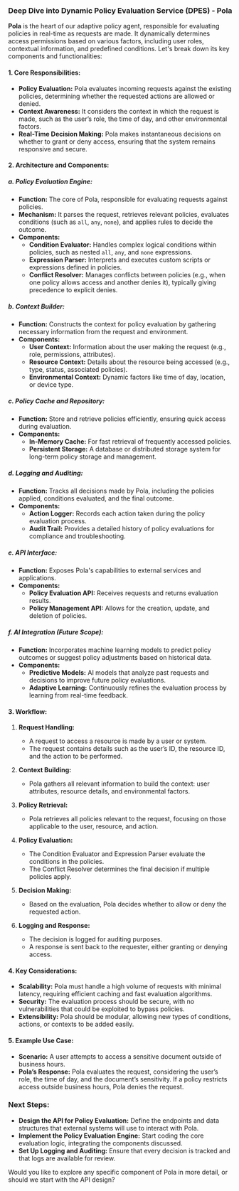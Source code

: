 ### Deep Dive into Dynamic Policy Evaluation Service (DPES) - Pola

**Pola** is the heart of our adaptive policy agent, responsible for evaluating policies in real-time as requests are made. It dynamically determines access permissions based on various factors, including user roles, contextual information, and predefined conditions. Let's break down its key components and functionalities:

#### **1. Core Responsibilities:**
- **Policy Evaluation:** Pola evaluates incoming requests against the existing policies, determining whether the requested actions are allowed or denied.
- **Context Awareness:** It considers the context in which the request is made, such as the user’s role, the time of day, and other environmental factors.
- **Real-Time Decision Making:** Pola makes instantaneous decisions on whether to grant or deny access, ensuring that the system remains responsive and secure.

#### **2. Architecture and Components:**

##### **a. Policy Evaluation Engine:**
- **Function:** The core of Pola, responsible for evaluating requests against policies.
- **Mechanism:** It parses the request, retrieves relevant policies, evaluates conditions (such as `all`, `any`, `none`), and applies rules to decide the outcome.
- **Components:**
  - **Condition Evaluator:** Handles complex logical conditions within policies, such as nested `all`, `any`, and `none` expressions.
  - **Expression Parser:** Interprets and executes custom scripts or expressions defined in policies.
  - **Conflict Resolver:** Manages conflicts between policies (e.g., when one policy allows access and another denies it), typically giving precedence to explicit denies.

##### **b. Context Builder:**
- **Function:** Constructs the context for policy evaluation by gathering necessary information from the request and environment.
- **Components:**
  - **User Context:** Information about the user making the request (e.g., role, permissions, attributes).
  - **Resource Context:** Details about the resource being accessed (e.g., type, status, associated policies).
  - **Environmental Context:** Dynamic factors like time of day, location, or device type.
  
##### **c. Policy Cache and Repository:**
- **Function:** Store and retrieve policies efficiently, ensuring quick access during evaluation.
- **Components:**
  - **In-Memory Cache:** For fast retrieval of frequently accessed policies.
  - **Persistent Storage:** A database or distributed storage system for long-term policy storage and management.

##### **d. Logging and Auditing:**
- **Function:** Tracks all decisions made by Pola, including the policies applied, conditions evaluated, and the final outcome.
- **Components:**
  - **Action Logger:** Records each action taken during the policy evaluation process.
  - **Audit Trail:** Provides a detailed history of policy evaluations for compliance and troubleshooting.

##### **e. API Interface:**
- **Function:** Exposes Pola's capabilities to external services and applications.
- **Components:**
  - **Policy Evaluation API:** Receives requests and returns evaluation results.
  - **Policy Management API:** Allows for the creation, update, and deletion of policies.

##### **f. AI Integration (Future Scope):**
- **Function:** Incorporates machine learning models to predict policy outcomes or suggest policy adjustments based on historical data.
- **Components:**
  - **Predictive Models:** AI models that analyze past requests and decisions to improve future policy evaluations.
  - **Adaptive Learning:** Continuously refines the evaluation process by learning from real-time feedback.

#### **3. Workflow:**

1. **Request Handling:**
   - A request to access a resource is made by a user or system.
   - The request contains details such as the user’s ID, the resource ID, and the action to be performed.

2. **Context Building:**
   - Pola gathers all relevant information to build the context: user attributes, resource details, and environmental factors.

3. **Policy Retrieval:**
   - Pola retrieves all policies relevant to the request, focusing on those applicable to the user, resource, and action.

4. **Policy Evaluation:**
   - The Condition Evaluator and Expression Parser evaluate the conditions in the policies.
   - The Conflict Resolver determines the final decision if multiple policies apply.

5. **Decision Making:**
   - Based on the evaluation, Pola decides whether to allow or deny the requested action.

6. **Logging and Response:**
   - The decision is logged for auditing purposes.
   - A response is sent back to the requester, either granting or denying access.

#### **4. Key Considerations:**

- **Scalability:** Pola must handle a high volume of requests with minimal latency, requiring efficient caching and fast evaluation algorithms.
- **Security:** The evaluation process should be secure, with no vulnerabilities that could be exploited to bypass policies.
- **Extensibility:** Pola should be modular, allowing new types of conditions, actions, or contexts to be added easily.

#### **5. Example Use Case:**
- **Scenario:** A user attempts to access a sensitive document outside of business hours.
- **Pola’s Response:** Pola evaluates the request, considering the user’s role, the time of day, and the document’s sensitivity. If a policy restricts access outside business hours, Pola denies the request.

### Next Steps:

- **Design the API for Policy Evaluation:** Define the endpoints and data structures that external systems will use to interact with Pola.
- **Implement the Policy Evaluation Engine:** Start coding the core evaluation logic, integrating the components discussed.
- **Set Up Logging and Auditing:** Ensure that every decision is tracked and that logs are available for review.

Would you like to explore any specific component of Pola in more detail, or should we start with the API design?
